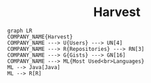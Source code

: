 <h1 align="center">Harvest</h1>

```mermaid
graph LR
COMPANY_NAME{Harvest}
COMPANY_NAME ---> U{Users} ---> UN[4]
COMPANY_NAME ---> R{Repositories} ---> RN[3]
COMPANY_NAME ---> G{Gists} ---> GN[16]
COMPANY_NAME ---> ML{Most Used<br>Languages}
ML --> Java[Java]
ML --> R[R]
```
